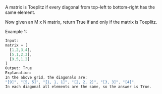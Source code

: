 A matrix is Toeplitz if every diagonal from top-left to bottom-right has the same element.

Now given an M x N matrix, return True if and only if the matrix is Toeplitz.

Example 1:

```javascript
Input:
matrix = [
  [1,2,3,4],
  [5,1,2,3],
  [9,5,1,2]
]
Output: True
Explanation:
In the above grid, the diagonals are:
"[9]", "[5, 5]", "[1, 1, 1]", "[2, 2, 2]", "[3, 3]", "[4]".
In each diagonal all elements are the same, so the answer is True.
```
